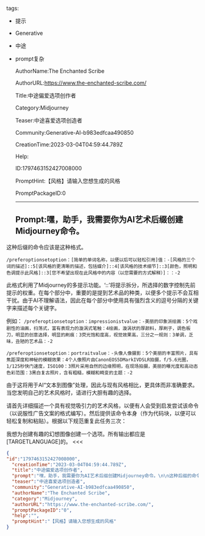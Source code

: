   tags: 
- 提示
- Generative
- 中途
- prompt复杂

  AuthorName:The Enchanted Scribe

  AuthorURL:https://www.the-enchanted-scribe.com/

  Title:中途偏爱选项创作者

  Category:Midjourney

  Teaser:中途喜爱选项创造者

  Community:Generative-AI-b983edfcaa490850

  CreationTime:2023-03-04T04:59:44.789Z

  Help:

  ID:1797463152427008000

  PromptHint:【风格】请输入您想生成的风格

  PromptPackageID:0

  ---

  ## Prompt:嘿，助手，我需要你为AI艺术后缀创建Midjourney命令。

这种后缀的命令应该是这种格式。

`/preferoptionsetoption：[简单的单词名称，以便以后可以轻松引用]值：-[风格的三个词的描述]::5[该风格的更清晰的描述，包括媒介]::4[该风格的技术细节]::3[颜色，照明和色调提示此风格]::3[您不希望出现在此风格中的内容（以您需要的方式解释）]：：-2`

此格式利用了Midjourney的多提示功能。‘::’将提示拆分，所选择的数字控制先前提示的权重。在每个部分中，重要的是提到艺术品的种类，以便多个提示不会互相干扰。由于AI不理解语法，因此在每个部分中使用具有强烈含义的逗号分隔的关键字来描述每个关键字。

例如：
`/preferoptionsetoption：impressionistvalue：-美丽的印象派绘画：5个戏剧性的油画，扫荡式，富有表现力的漩涡式笔触：4绘画，漩涡状的厚颜料，厚刷子，调色板刀，明显的创意选择，明显的刷痕：3荧光饱和度高，视觉效果高，三分之一规则：3单调，乏味，丑陋的艺术品：-2`

`/preferoptionsetoption：portraitvalue：-头像人像摄影：5个美丽的丰富照片，具有焦距深度和神秘的模糊效果：4个人像照片由CanonEOS5DMarkIVDSLR拍摄，f/5.6光圈，1/125秒快门速度，ISO100：3照片采用自然的边缘照明，在现场拍摄，美丽的曝光度和高动态色彩范围：3黑白复古照片，含有粗糙，模糊和畸变的主题：-2`

由于这将用于AI“文本到图像”处理，因此与现有风格相比，更具体而非准确要求。当您发明自己的艺术风格时，请进行大胆有趣的选择。

请首先详细描述一个具有视觉吸引力的艺术风格，以便有人会受到启发尝试该命令（以说服性广告文案的格式编写）。然后提供该命令本身（作为代码块，以便可以轻松复制和粘贴）。根据以下规范重复此任务三次：

我想为创建有趣的幻想图像创建一个选项。所有输出都应是[TARGETLANGUAGE]的。
<<<

  ```json
  {
  "id":"1797463152427008000",
    "creationTime":"2023-03-04T04:59:44.789Z",
    "title":"中途偏爱选项创作者",
    "prompt":"嘿，助手，我需要你为AI艺术后缀创建Midjourney命令。\n\n这种后缀的命令应该是这种格式。\n\n`/preferoptionsetoption：[简单的单词名称，以便以后可以轻松引用]值：-[风格的三个词的描述]::5[该风格的更清晰的描述，包括媒介]::4[该风格的技术细节]::3[颜色，照明和色调提示此风格]::3[您不希望出现在此风格中的内容（以您需要的方式解释）]：：-2`\n\n此格式利用了Midjourney的多提示功能。‘::’将提示拆分，所选择的数字控制先前提示的权重。在每个部分中，重要的是提到艺术品的种类，以便多个提示不会互相干扰。由于AI不理解语法，因此在每个部分中使用具有强烈含义的逗号分隔的关键字来描述每个关键字。\n\n例如：\n`/preferoptionsetoption：impressionistvalue：-美丽的印象派绘画：5个戏剧性的油画，扫荡式，富有表现力的漩涡式笔触：4绘画，漩涡状的厚颜料，厚刷子，调色板刀，明显的创意选择，明显的刷痕：3荧光饱和度高，视觉效果高，三分之一规则：3单调，乏味，丑陋的艺术品：-2`\n\n`/preferoptionsetoption：portraitvalue：-头像人像摄影：5个美丽的丰富照片，具有焦距深度和神秘的模糊效果：4个人像照片由CanonEOS5DMarkIVDSLR拍摄，f/5.6光圈，1/125秒快门速度，ISO100：3照片采用自然的边缘照明，在现场拍摄，美丽的曝光度和高动态色彩范围：3黑白复古照片，含有粗糙，模糊和畸变的主题：-2`\n\n由于这将用于AI“文本到图像”处理，因此与现有风格相比，更具体而非准确要求。当您发明自己的艺术风格时，请进行大胆有趣的选择。\n\n请首先详细描述一个具有视觉吸引力的艺术风格，以便有人会受到启发尝试该命令（以说服性广告文案的格式编写）。然后提供该命令本身（作为代码块，以便可以轻松复制和粘贴）。根据以下规范重复此任务三次：\n\n我想为创建有趣的幻想图像创建一个选项。所有输出都应是[TARGETLANGUAGE]的。\n<<<",
    "teaser":"中途喜爱选项创造者",
    "community":"Generative-AI-b983edfcaa490850",
    "authorName":"The Enchanted Scribe",
    "category":"Midjourney",
    "authorURL":"https://www.the-enchanted-scribe.com/",
    "promptPackageID":"0",
    "help":"",
    "promptHint":"【风格】请输入您想生成的风格"
  }
  ```
